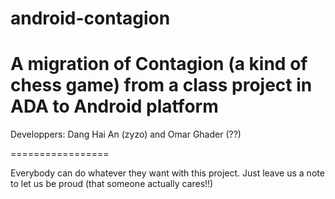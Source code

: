 android-contagion
=================

A migration of Contagion (a kind of chess game) from a class project in ADA to Android platform
=================

Developpers: Dang Hai An (zyzo)
        and  Omar Ghader (??)
        
=================

Everybody can do whatever they want with this project. Just leave us a note to let us be proud (that someone actually cares!!)
